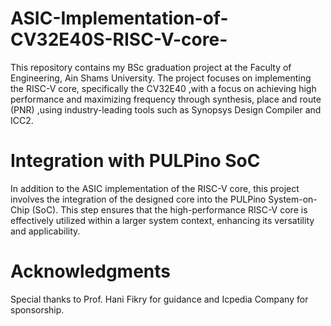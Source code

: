 # ASIC-Implementation-of-CV32E40S-RISC-V-core-
This repository contains my BSc graduation project at the Faculty of Engineering, Ain Shams University. The project focuses on implementing the RISC-V core, specifically the CV32E40 ,with a focus on achieving high performance and maximizing frequency through synthesis, place and route (PNR) ,using industry-leading tools such as Synopsys Design Compiler and ICC2.
# Integration with PULPino SoC
In addition to the ASIC implementation of the RISC-V core, this project involves the integration of the designed core into the PULPino System-on-Chip (SoC). This step ensures that the high-performance RISC-V core is effectively utilized within a larger system context, enhancing its versatility and applicability.
# Acknowledgments
Special thanks to Prof. Hani Fikry for guidance and Icpedia Company for sponsorship.
